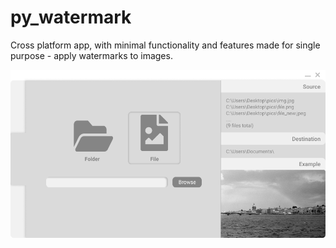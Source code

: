 # py_watermark

Cross platform app, with minimal functionality and features made for single purpose - apply watermarks to images.

![Alt text](assets/img/app_window.png?raw=true "Title")